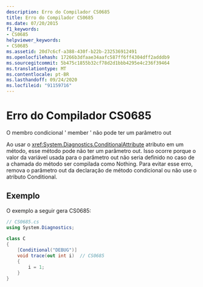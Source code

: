 ```yaml
---
description: Erro do Compilador CS0685
title: Erro do Compilador CS0685
ms.date: 07/20/2015
f1_keywords:
- CS0685
helpviewer_keywords:
- CS0685
ms.assetid: 20d7c6cf-a388-430f-b22b-232536912491
ms.openlocfilehash: 17266b3dfaae34aafc587ff6ff4304dff2adddb9
ms.sourcegitcommit: 5b475c1855b32cf78d2d1bbb4295e4c236f39464
ms.translationtype: MT
ms.contentlocale: pt-BR
ms.lasthandoff: 09/24/2020
ms.locfileid: "91159716"
---
```

# <a name="compiler-error-cs0685"></a>Erro do Compilador CS0685

O membro condicional ' member ' não pode ter um parâmetro out  
  
 Ao usar o <xref:System.Diagnostics.ConditionalAttribute> atributo em um método, esse método pode não ter um parâmetro out. Isso ocorre porque o valor da variável usada para o parâmetro out não seria definido no caso de a chamada do método ser compilada como Nothing. Para evitar esse erro, remova o parâmetro out da declaração de método condicional ou não use o atributo Conditional.  
  
## <a name="example"></a>Exemplo  

 O exemplo a seguir gera CS0685:  
  
```csharp  
// CS0685.cs  
using System.Diagnostics;  
  
class C  
{  
    [Conditional("DEBUG")]  
    void trace(out int i)  // CS0685  
    {  
        i = 1;  
    }  
}  
```

